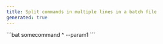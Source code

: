 ```yaml
---
title: Split commands in multiple lines in a batch file
generated: true
---
```


<div markdown="1" class="ans">
```bat
somecommand ^
    --param1
```
</div>
